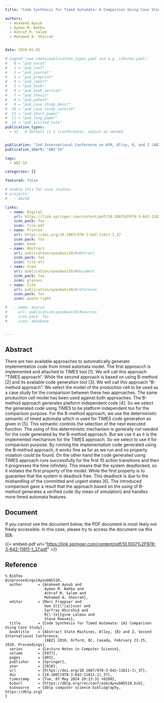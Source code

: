 ```yaml
---
title: "Code Synthesis for Timed Automata: A Comparison Using Case Study"

authors:
  - Anaheed Ayoub
  - Ayman M. Wahba
  - Ashraf M. Salem
  - Mohamed A. Sheirah


date: 2010-01-01

# Legend (see /data/publication_types.yaml and e.g. i18n/en.yaml): 
#   0 = "pub_uncat"
#   1 = "pub_conf"
#   2 = "pub_journal"
#   3 = "pub_preprint"
#   4 = "pub_report"
#   5 = "pub_book"
#   6 = "pub_book_section"
#   7 = "pub_thesis"
#   8 = "pub_patent"
#   9 = "pub_case_study_descr"
#  10 = "pub_case_study_contrib"
#  11 = "pub_short_paper"
#  12 = "pub_long_paper"
#  13 = "pub_invited_talk"
publication_types:
  - 11   # default is 1 (conference), adjust as needed


publication: "2nd International Conference on ASM, Alloy, B, and Z (ABZ'10)"
publication_short: "ABZ'10"

tags:
  - ABZ'10

categories: []

featured: false

# enable this for case studies
# projects:
#   - abz10

links:
  - name: Digital
    url: https://link.springer.com/content/pdf/10.1007%2F978-3-642-11811-1_37.pdf
    icon_pack: fas
    icon: file-pdf
  - name: Printed
    url: https://doi.org/10.1007/978-3-642-11811-1_37
    icon_pack: fas
    icon: book
  - name: Abstract
    url: publication/ayoubwss10/#abstract
    icon_pack: fas
    icon: file-alt
  - name: View
    url: publication/ayoubwss10/#document
    icon_pack: fas
    icon: glasses
  - name: Cite
    url: publication/ayoubwss10/#reference
    icon_pack: fas
    icon: quote-right

#   - name: Source
#     url: publication/ayoubwss10/#sources
#     icon_pack: fas
#     icon: database


---
```


## Abstract

There are two available approaches to automatically generate implementation code from timed automata model. The first approacch is implemented and attached to TIMES tool [1]. We will call this approach “TIMES approach”. While the second approach is based on using B-method [2] and its available code generation tool [3]. We will call this approach “B-method approach”. We select the model of the production cell to be used as a case study for the comparison between these two approaches. The same production cell model has been used against both approaches. The B-method approach generates platform independent code [4]. So we select the generated code using TIMES to be platform independent too for the comparison purpose. For the B-method approach, we use the deterministic semantic of timed automata which is used for TIMES code generation as given in [5]. This semantic controls the selection of the next executed function. The using of this deterministic mechanism is generally not needed for the code generated by the B-method approach. But we use it as it is the implemented mechanism for the TIMES approach. So we select to use it for comparison purpose. By running the implementation code generated using the B-method approach, it works fine as far as we run and no property violation could be found. On the other hand the code generated using TIMES approach runs successfully for the first 10 action transitions and then it progresses the time infinitely. This means that the system deadlocked, so it violates the first property of the model. While the first property is to guarantee that the system is deadlock free. This deadlock is due to the mishandling of the committed and urgent states [6]. The introduced comparison gave a result that the approach based on the using of B-method generates a verified code (by mean of simulation) and handles more timed automata features.

## Document

If you cannot see the document below, the PDF document is most likely not freely accessible. In this case, please try to access the document via this <a href="https://link.springer.com/content/pdf/10.1007%2F978-3-642-11811-1_37.pdf">link</a>.

{{< embed-pdf url="https://link.springer.com/content/pdf/10.1007%2F978-3-642-11811-1_37.pdf" >}}

## Reference

```
% BibTex
@inproceedings{AyoubWSS10,
  author       = {Anaheed Ayoub and
                  Ayman M. Wahba and
                  Ashraf M. Salem and
                  Mohamed A. Sheirah},
  editor       = {Marc Frappier and
                  Uwe Gl{\"{a}}sser and
                  Sarfraz Khurshid and
                  R{\'{e}}gine Laleau and
                  Steve Reeves},
  title        = {Code Synthesis for Timed Automata: {A} Comparison Using Case Study},
  booktitle    = {Abstract State Machines, Alloy, {B} and Z, Second International Conference,
                  {ABZ} 2010, Orford, QC, Canada, February 22-25, 2010. Proceedings},
  series       = {Lecture Notes in Computer Science},
  volume       = {5977},
  pages        = {403},
  publisher    = {Springer},
  year         = {2010},
  url          = {https://doi.org/10.1007/978-3-642-11811-1\_37},
  doi          = {10.1007/978-3-642-11811-1\_37},
  timestamp    = {Tue, 07 May 2024 20:13:31 +0200},
  biburl       = {https://dblp.org/rec/conf/asm/AyoubWSS10.bib},
  bibsource    = {dblp computer science bibliography, https://dblp.org}
}


```

<!-- # add information for case study papers (if available)
## Sources

- **Used formal method:**
  [ASM](/method/asm)
- **Resources and tools:**
  Asmeta

For more information, please contact the <a href ="mailto:silvia.bonfanti@unibg.it;arcaini@nii.ac.jp;angelo.gargantini@unibg.it;scandurra@unibg.it;elvinia.riccobene@unimi.it">authors</a>-->


